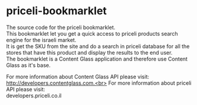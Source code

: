 # priceli-bookmarklet
The source code for the priceli bookmarklet.<br>
This bookmarklet let you get a quick access to priceli products search engine for the israeli market.<br>
It is get the SKU from the site and do a search in priceli database for all the stores that have this product and display the results to the end user.<br>
The bookmarklet is a Content Glass application and therefore use Content Glass as it's base.

For more information about Content Glass API please visit:<br>
http://developers.contentglass.com.<br>
For more information about priceli API please visit:<br>
developers.priceli.co.il<br>
